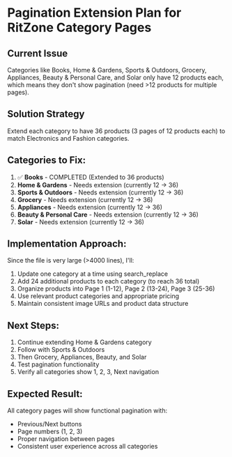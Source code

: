 # Pagination Extension Plan for RitZone Category Pages

## Current Issue
Categories like Books, Home & Gardens, Sports & Outdoors, Grocery, Appliances, Beauty & Personal Care, and Solar only have 12 products each, which means they don't show pagination (need >12 products for multiple pages).

## Solution Strategy
Extend each category to have 36 products (3 pages of 12 products each) to match Electronics and Fashion categories.

## Categories to Fix:
1. ✅ **Books** - COMPLETED (Extended to 36 products)
2. **Home & Gardens** - Needs extension (currently 12 → 36)
3. **Sports & Outdoors** - Needs extension (currently 12 → 36) 
4. **Grocery** - Needs extension (currently 12 → 36)
5. **Appliances** - Needs extension (currently 12 → 36)
6. **Beauty & Personal Care** - Needs extension (currently 12 → 36)
7. **Solar** - Needs extension (currently 12 → 36)

## Implementation Approach:
Since the file is very large (>4000 lines), I'll:
1. Update one category at a time using search_replace
2. Add 24 additional products to each category (to reach 36 total)
3. Organize products into Page 1 (1-12), Page 2 (13-24), Page 3 (25-36)
4. Use relevant product categories and appropriate pricing
5. Maintain consistent image URLs and product data structure

## Next Steps:
1. Continue extending Home & Gardens category
2. Follow with Sports & Outdoors
3. Then Grocery, Appliances, Beauty, and Solar
4. Test pagination functionality
5. Verify all categories show 1, 2, 3, Next navigation

## Expected Result:
All category pages will show functional pagination with:
- Previous/Next buttons
- Page numbers (1, 2, 3)
- Proper navigation between pages
- Consistent user experience across all categories